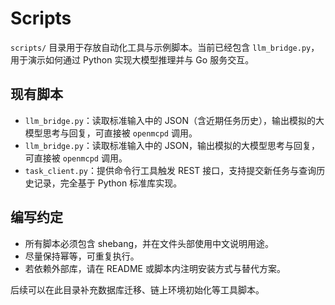 # Scripts

`scripts/` 目录用于存放自动化工具与示例脚本。当前已经包含 `llm_bridge.py`，用于演示如何通过 Python 实现大模型推理并与 Go 服务交互。

## 现有脚本

- `llm_bridge.py`：读取标准输入中的 JSON（含近期任务历史），输出模拟的大模型思考与回复，可直接被 `openmcpd` 调用。
- `llm_bridge.py`：读取标准输入中的 JSON，输出模拟的大模型思考与回复，可直接被 `openmcpd` 调用。
- `task_client.py`：提供命令行工具触发 REST 接口，支持提交新任务与查询历史记录，完全基于 Python 标准库实现。

## 编写约定

- 所有脚本必须包含 shebang，并在文件头部使用中文说明用途。
- 尽量保持幂等，可重复执行。
- 若依赖外部库，请在 README 或脚本内注明安装方式与替代方案。

后续可以在此目录补充数据库迁移、链上环境初始化等工具脚本。
